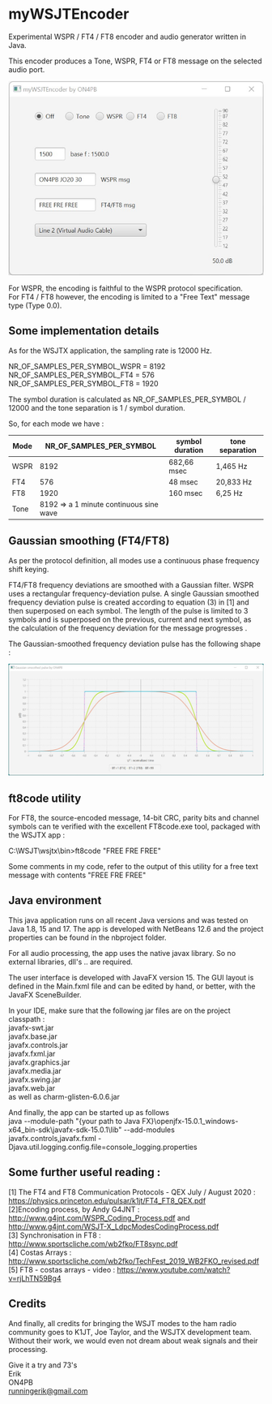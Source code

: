 # myWSJTEncoder

Experimental WSPR / FT4 / FT8 encoder and audio generator written in Java.  

This encoder produces a Tone, WSPR, FT4 or FT8 message on the selected audio port. 

![Alt text](/Encoder.jpg)

For WSPR, the encoding is faithful to the WSPR protocol specification.  
For FT4 / FT8 however, the encoding is limited to a "Free Text" message type (Type 0.0). 


## Some implementation details 

As for the WSJTX application, the sampling rate is 12000 Hz. 

NR_OF_SAMPLES_PER_SYMBOL_WSPR = 8192  
NR_OF_SAMPLES_PER_SYMBOL_FT4 = 576   
NR_OF_SAMPLES_PER_SYMBOL_FT8 = 1920  

The symbol duration is calculated as NR_OF_SAMPLES_PER_SYMBOL / 12000 and the tone separation is 1 / symbol duration.

So, for each mode we have :

| Mode | NR_OF_SAMPLES_PER_SYMBOL | symbol duration | tone separation  
| ---- | ---- | ---- | ---- |
| WSPR | 8192 | 682,66 msec     | 1,465 Hz  |
| FT4 | 576 | 48 msec         | 20,833 Hz  |
| FT8 | 1920 | 160 msec        | 6,25 Hz  |
| Tone | 8192 => a 1 minute continuous sine wave  


## Gaussian smoothing (FT4/FT8)

As per the protocol definition, all modes use a continuous phase frequency shift keying.

FT4/FT8 frequency deviations are smoothed with a Gaussian filter. WSPR uses a rectangular frequency-deviation pulse.
A single Gaussian smoothed frequency deviation pulse is created according to equation (3) in [1] and then superposed on each symbol. 
The length of the pulse is limited to 3 symbols and is superposed on the previous, current and next symbol, as the calculation of the frequency deviation for the message progresses .

The Gaussian-smoothed frequency deviation pulse has the following shape :

![Alt text](/Pulse.jpg)



## ft8code utility

For FT8, the source-encoded message, 14-bit CRC, parity bits and channel symbols can te verified with the excellent FT8code.exe tool, packaged with the WSJTX app :

C:\WSJT\wsjtx\bin>ft8code "FREE FRE FREE"

Some comments in my code, refer to the output of this utility for a free text message with contents "FREE FRE FREE"

## Java environment

This java application runs on all recent Java versions and was tested on Java 1.8, 15 and 17.
The app is developed with NetBeans 12.6 and the project properties can be found in the nbproject folder.

For all audio processing, the app uses the native javax library. So no external libraries, dll's .. are required.

The user interface is developed with JavaFX version 15. The GUI layout is defined in the Main.fxml file and can be edited by hand, or better, with the JavaFX SceneBuilder.

In your IDE, make sure that the following jar files are on the project classpath :  
javafx-swt.jar  
javafx.base.jar  
javafx.controls.jar  
javafx.fxml.jar  
javafx.graphics.jar  
javafx.media.jar  
javafx.swing.jar  
javafx.web.jar  
as well as charm-glisten-6.0.6.jar  

And finally, the app can be started up as follows  
java --module-path "{your path to Java FX}\openjfx-15.0.1_windows-x64_bin-sdk\javafx-sdk-15.0.1\lib" --add-modules javafx.controls,javafx.fxml -Djava.util.logging.config.file=console_logging.properties

## Some further useful reading :

[1] The FT4 and FT8 Communication Protocols - QEX July / August 2020 : https://physics.princeton.edu/pulsar/k1jt/FT4_FT8_QEX.pdf   
[2]Encoding process, by Andy G4JNT : http://www.g4jnt.com/WSPR_Coding_Process.pdf and http://www.g4jnt.com/WSJT-X_LdpcModesCodingProcess.pdf  
[3] Synchronisation in FT8 : http://www.sportscliche.com/wb2fko/FT8sync.pdf  
[4] Costas Arrays : http://www.sportscliche.com/wb2fko/TechFest_2019_WB2FKO_revised.pdf  
[5] FT8 - costas arrays - video : https://www.youtube.com/watch?v=rjLhTN59Bg4  

## Credits

And finally, all credits for bringing the WSJT modes to the ham radio community goes to K1JT, Joe Taylor, and the WSJTX development team. Without their work, we would even not dream about weak signals and their processing.

Give it a try and 73's  
Erik  
ON4PB  
runningerik@gmail.com  